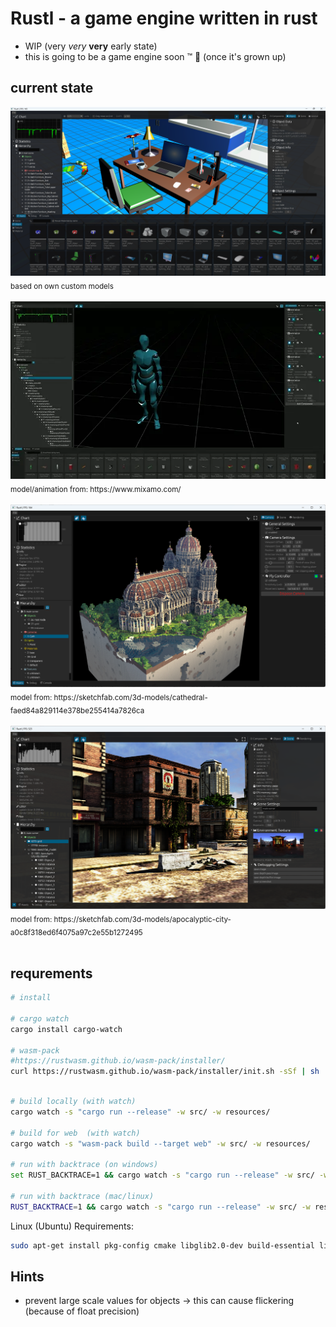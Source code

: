 # Rustl - a game engine written in rust

* WIP (very _very_ **very** early state)
* this is going to be a game engine soon ™️ 😬 (once it's grown up)


## current state
<img src="history/2024-09-09-2.png" width="720">
<sub>based on own custom models</sub>
<br><br>


<img src="history/2023-12-31-2.webp" width="720">
<sub>model/animation from: https://www.mixamo.com/</sub>
<br><br>

<img src="history/2023-10-05.png" width="720">
<sub>model from: https://sketchfab.com/3d-models/cathedral-faed84a829114e378be255414a7826ca</sub>
<br><br>

<img src="history/2023-11-12.png" width="720">
<sub>model from: https://sketchfab.com/3d-models/apocalyptic-city-a0c8f318ed6f4075a97c2e55b1272495</sub>
<br><br>

## requrements

```bash
# install

# cargo watch
cargo install cargo-watch

# wasm-pack
#https://rustwasm.github.io/wasm-pack/installer/
curl https://rustwasm.github.io/wasm-pack/installer/init.sh -sSf | sh
```


```bash

# build locally (with watch)
cargo watch -s "cargo run --release" -w src/ -w resources/

# build for web  (with watch)
cargo watch -s "wasm-pack build --target web" -w src/ -w resources/

# run with backtrace (on windows)
set RUST_BACKTRACE=1 && cargo watch -s "cargo run --release" -w src/ -w resources/

# run with backtrace (mac/linux)
RUST_BACKTRACE=1 && cargo watch -s "cargo run --release" -w src/ -w resources/

```

Linux (Ubuntu) Requirements:
```bash
sudo apt-get install pkg-config cmake libglib2.0-dev build-essential librust-atk-dev libgtk-3-dev librust-alsa-sys-dev libasound2-dev libudev-dev
```


## Hints
* prevent large scale values for objects -> this can cause flickering (because of float precision)